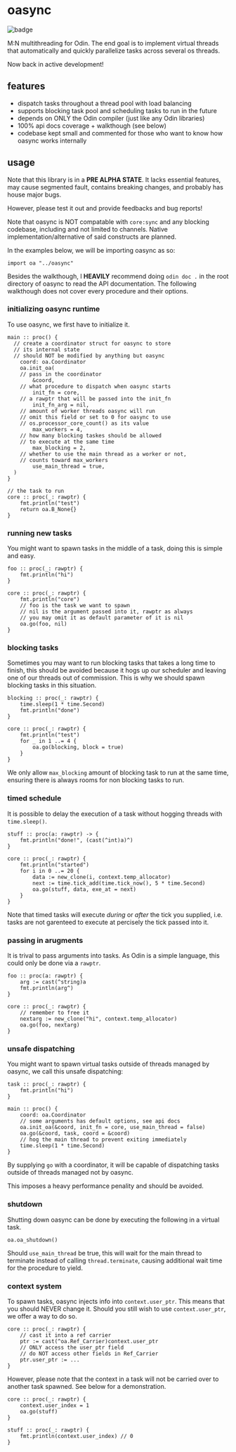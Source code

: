 # oasync

![badge](https://img.shields.io/badge/documentation%20taken%20seriously-ff7eb6)

M:N multithreading for Odin. The end goal is to implement virtual threads that 
automatically and quickly parallelize tasks across several os threads.

Now back in active development!

## features
- dispatch tasks throughout a thread pool with load balancing
- supports blocking task pool and scheduling tasks to run in the future
- depends on ONLY the Odin compiler (just like any Odin libraries)
- 100% api docs coverage + walkthough (see below)
- codebase kept small and commented for those who want to know how oasync works internally

## usage
Note that this library is in a **PRE ALPHA STATE**. It lacks essential features,
may cause segmented fault, contains breaking changes, and probably has house major bugs.

However, please test it out and provide feedbacks and bug reports!

Note that oasync is NOT compatable with `core:sync` and any blocking codebase, including 
and not limited to channels. Native implementation/alternative of said constructs are 
planned.

In the examples below, we will be importing oasync as so: 
```odin 
import oa "../oasync"
```

Besides the walkthough, I **HEAVILY** recommend doing `odin doc .` in the 
root directory of oasync to read the API documentation. The following 
walkthough does not cover every procedure and their options.

### initializing oasync runtime
To use oasync, we first have to initialize it. 
```odin
main :: proc() {
  // create a coordinator struct for oasync to store 
  // its internal state
  // should NOT be modified by anything but oasync
	coord: oa.Coordinator
	oa.init_oa(
    // pass in the coordinator
		&coord,
    // what procedure to dispatch when oasync starts
		init_fn = core,
    // a rawptr that will be passed into the init_fn
		init_fn_arg = nil,
    // amount of worker threads oasync will run
    // omit this field or set to 0 for oasync to use 
    // os.processor_core_count() as its value
		max_workers = 4,
    // how many blocking taskes should be allowed 
    // to execute at the same time
		max_blocking = 2,
    // whether to use the main thread as a worker or not, 
    // counts toward max_workers
		use_main_thread = true,
  )
}

// the task to run
core :: proc(_: rawptr) {
	fmt.println("test")
	return oa.B_None{}
}
```

### running new tasks
You might want to spawn tasks in the middle of a task, doing 
this is simple and easy.

```odin
foo :: proc(_: rawptr) {
	fmt.println("hi")
}

core :: proc(_: rawptr) {
	fmt.println("core")
	// foo is the task we want to spawn 
	// nil is the argument passed into it, rawptr as always 
	// you may omit it as default parameter of it is nil
	oa.go(foo, nil) 
}
```

### blocking tasks
Sometimes you may want to run blocking tasks that takes a 
long time to finish, this should be avoided because it hogs 
up our scheduler and leaving one of our threads out of commission.
This is why we should spawn blocking tasks in this situation.
```odin
blocking :: proc(_: rawptr) {
	time.sleep(1 * time.Second)
	fmt.println("done")
}

core :: proc(_: rawptr) {
	fmt.println("test")
	for _ in 1 ..= 4 {
		oa.go(blocking, block = true)
	}
}
```
We only allow `max_blocking` amount of blocking task to run 
at the same time, ensuring there is always rooms for non blocking 
tasks to run.

### timed schedule
It is possible to delay the execution of a task without hogging 
threads with `time.sleep()`. 
```odin
stuff :: proc(a: rawptr) -> {
	fmt.println("done!", (cast(^int)a)^)
}

core :: proc(_: rawptr) {
	fmt.println("started")
	for i in 0 ..= 20 {
		data := new_clone(i, context.temp_allocator)
		next := time.tick_add(time.tick_now(), 5 * time.Second)
		oa.go(stuff, data, exe_at = next)
	}
}
```
Note that timed tasks will execute *during* or *after* the tick you supplied, 
i.e. tasks are not garenteed to execute at percisely the tick passed into it.

### passing in arugments
It is trival to pass arguments into tasks. As Odin is a simple 
language, this could only be done via a `rawptr`.
```odin
foo :: proc(a: rawptr) {
	arg := cast(^string)a
	fmt.println(arg^)
}

core :: proc(_: rawptr) {
	// remember to free it
	nextarg := new_clone("hi", context.temp_allocator)
	oa.go(foo, nextarg)
}
```

### unsafe dispatching
You might want to spawn virtual tasks outside of threads managed 
by oasync, we call this unsafe dispatching:
```odin
task :: proc(_: rawptr) {
	fmt.println("hi")
}

main :: proc() {
	coord: oa.Coordinator
	// some arguments has default options, see api docs
	oa.init_oa(&coord, init_fn = core, use_main_thread = false)
	oa.go(&coord, task, coord = &coord)
	// hog the main thread to prevent exiting immediately
	time.sleep(1 * time.Second)
}
```
By supplying `go` with a coordinator, it will be capable of 
dispatching tasks outside of threads managed not by oasync.

This imposes a heavy performance penality and should be 
avoided.

### shutdown
Shutting down oasync can be done by executing the following 
in a virtual task.
```odin
oa.oa_shutdown()
```
Should `use_main_thread` be true, this will wait for the main 
thread to terminate instead of calling `thread.terminate`, 
causing additional wait time for the procedure to yield.

### context system
To spawn tasks, oasync injects info into `context.user_ptr`. 
This means that you should NEVER change it. Should you still 
wish to use `context.user_ptr`, we offer a way to do so.
```odin 
core :: proc(_: rawptr) {
	// cast it into a ref carrier
	ptr := cast(^oa.Ref_Carrier)context.user_ptr
	// ONLY access the user_ptr field 
	// do NOT access other fields in Ref_Carrier
	ptr.user_ptr := ...
}
```

However, please note that the context in a task will not be 
carried over to another task spawned. See below for a 
demonstration.
```odin
core :: proc(_: rawptr) {
	context.user_index = 1
	oa.go(stuff)
}

stuff :: proc(_: rawptr) {
	fmt.println(context.user_index) // 0
}
```
